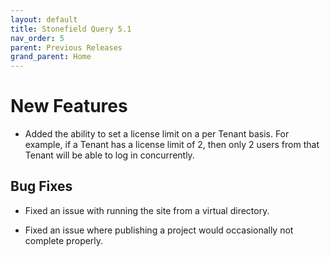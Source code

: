 ```yaml
---
layout: default
title: Stonefield Query 5.1
nav_order: 5
parent: Previous Releases
grand_parent: Home
---
```


# New Features

* Added the ability to set a license limit on a per Tenant basis. For example, if a Tenant has a license limit of 2, then only 2 users from that Tenant will be able to log in concurrently.

## Bug Fixes

* Fixed an issue with running the site from a virtual directory.

* Fixed an issue where publishing a project would occasionally not complete properly. 